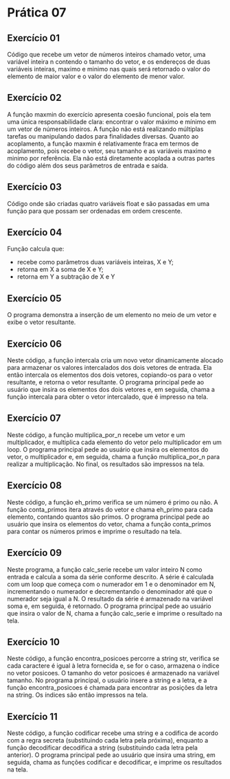 # Prática 07
## Exercício 01
Código que recebe um vetor de números inteiros chamado vetor, uma variável inteira n contendo o tamanho do vetor, e os endereços de duas variáveis inteiras, maximo e minimo nas quais será retornado o valor do elemento de maior valor e o valor do elemento de menor valor.
## Exercício 02
A função maxmin do exercício apresenta coesão funcional, pois ela tem uma única responsabilidade clara: encontrar o valor máximo e mínimo em um vetor de números inteiros. A função não está realizando múltiplas tarefas ou manipulando dados para finalidades diversas. Quanto ao acoplamento, a função maxmin é relativamente fraca em termos de acoplamento, pois recebe o vetor, seu tamanho e as variáveis maximo e minimo por referência. Ela não está diretamente acoplada a outras partes do código além dos seus parâmetros de entrada e saída.
## Exercício 03
Código onde são criadas quatro variáveis float e são passadas em uma função para que possam ser ordenadas em ordem crescente.
## Exercício 04
Função calcula que:
- recebe como parâmetros duas variáveis inteiras, X e Y;
- retorna em X a soma de X e Y;
- retorna em Y a subtração de X e Y
## Exercício 05
O programa demonstra a inserção de um elemento no meio de um vetor e exibe o vetor resultante.
## Exercício 06
Neste código, a função intercala cria um novo vetor dinamicamente alocado para armazenar os valores intercalados dos dois vetores de entrada. Ela então intercala os elementos dos dois vetores, copiando-os para o vetor resultante, e retorna o vetor resultante. O programa principal pede ao usuário que insira os elementos dos dois vetores e, em seguida, chama a função intercala para obter o vetor intercalado, que é impresso na tela. 
## Exercício 07
Neste código, a função multiplica_por_n recebe um vetor e um multiplicador, e multiplica cada elemento do vetor pelo multiplicador em um loop. O programa principal pede ao usuário que insira os elementos do vetor, o multiplicador e, em seguida, chama a função multiplica_por_n para realizar a multiplicação. No final, os resultados são impressos na tela.
## Exercício 08
Neste código, a função eh_primo verifica se um número é primo ou não. A função conta_primos itera através do vetor e chama eh_primo para cada elemento, contando quantos são primos. O programa principal pede ao usuário que insira os elementos do vetor, chama a função conta_primos para contar os números primos e imprime o resultado na tela. 
## Exercício 09
Neste programa, a função calc_serie recebe um valor inteiro N como entrada e calcula a soma da série conforme descrito. A série é calculada com um loop que começa com o numerador em 1 e o denominador em N, incrementando o numerador e decrementando o denominador até que o numerador seja igual a N. O resultado da série é armazenado na variável soma e, em seguida, é retornado. O programa principal pede ao usuário que insira o valor de N, chama a função calc_serie e imprime o resultado na tela.
## Exercício 10
Neste código, a função encontra_posicoes percorre a string str, verifica se cada caractere é igual à letra fornecida e, se for o caso, armazena o índice no vetor posicoes. O tamanho do vetor posicoes é armazenado na variável tamanho. No programa principal, o usuário insere a string e a letra, e a função encontra_posicoes é chamada para encontrar as posições da letra na string. Os índices são então impressos na tela.
## Exercício 11
Neste código, a função codificar recebe uma string e a codifica de acordo com a regra secreta (substituindo cada letra pela próxima), enquanto a função decodificar decodifica a string (substituindo cada letra pela anterior). O programa principal pede ao usuário que insira uma string, em seguida, chama as funções codificar e decodificar, e imprime os resultados na tela. 


